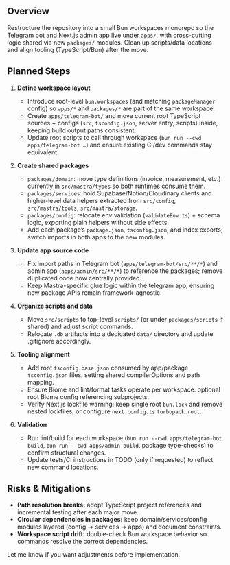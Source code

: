 ## Overview
Restructure the repository into a small Bun workspaces monorepo so the Telegram bot and Next.js admin app live under `apps/`, with cross-cutting logic shared via new `packages/` modules. Clean up scripts/data locations and align tooling (TypeScript/Bun) after the move.

## Planned Steps
1. **Define workspace layout**
   - Introduce root-level `bun.workspaces` (and matching `packageManager` config) so `apps/*` and `packages/*` are part of the same workspace.
   - Create `apps/telegram-bot/` and move current root TypeScript sources + configs (`src`, `tsconfig.json`, server entry, scripts) inside, keeping build output paths consistent.
   - Update root scripts to call through workspace (`bun run --cwd apps/telegram-bot …`) and ensure existing CI/dev commands stay equivalent.

2. **Create shared packages**
   - `packages/domain`: move type definitions (invoice, measurement, etc.) currently in `src/mastra/types` so both runtimes consume them.
   - `packages/services`: hold Supabase/Notion/Cloudinary clients and higher-level data helpers extracted from `src/config`, `src/mastra/tools`, `src/mastra/storage`.
   - `packages/config`: relocate env validation (`validateEnv.ts`) + schema logic, exporting plain helpers without side effects.
   - Add each package’s `package.json`, `tsconfig.json`, and index exports; switch imports in both apps to the new modules.

3. **Update app source code**
   - Fix import paths in Telegram bot (`apps/telegram-bot/src/**/*`) and admin app (`apps/admin/src/**/*`) to reference the packages; remove duplicated code now centrally provided.
   - Keep Mastra-specific glue logic within the telegram app, ensuring new package APIs remain framework-agnostic.

4. **Organize scripts and data**
   - Move `src/scripts` to top-level `scripts/` (or under `packages/scripts` if shared) and adjust script commands.
   - Relocate `.db` artifacts into a dedicated `data/` directory and update .gitignore accordingly.

5. **Tooling alignment**
   - Add root `tsconfig.base.json` consumed by app/package `tsconfig.json` files, setting shared compilerOptions and path mapping.
   - Ensure Biome and lint/format tasks operate per workspace: optional root Biome config referencing subprojects.
   - Verify Next.js lockfile warning: keep single root `bun.lock` and remove nested lockfiles, or configure `next.config.ts` `turbopack.root`.

6. **Validation**
   - Run lint/build for each workspace (`bun run --cwd apps/telegram-bot build`, `bun run --cwd apps/admin build`, package type-checks) to confirm structural changes.
   - Update tests/CI instructions in TODO (only if requested) to reflect new command locations.

## Risks & Mitigations
- **Path resolution breaks:** adopt TypeScript project references and incremental testing after each major move.
- **Circular dependencies in packages:** keep domain/services/config modules layered (config → services → apps) and document constraints.
- **Workspace script drift:** double-check Bun workspace behavior so commands resolve the correct dependencies.

Let me know if you want adjustments before implementation.